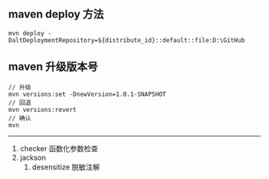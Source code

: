 ## maven deploy 方法
```shell
mvn deploy -DaltDeploymentRepository=${distribute_id}::default::file:D:\GitHub
```

## maven 升级版本号
```shell
// 升级
mvn versions:set -DnewVersion=1.0.1-SNAPSHOT
// 回退
mvn versions:revert
// 确认
mvn 
```
------------------------------------------------------
1. checker 函数化参数检查
2. jackson
    1. desensitize 脱敏注解
